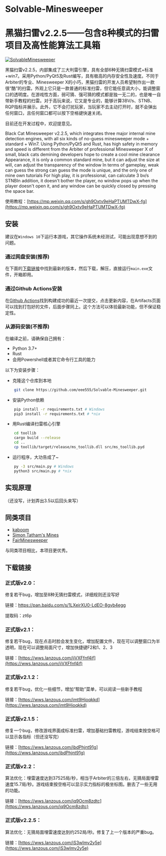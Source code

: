 # Solvable-Minesweeper

# 黑猫扫雷v2.2.5——包含8种模式的扫雷项目及高性能算法工具箱

[![SolvableMinesweeper](https://img.shields.io/badge/SolvableMinesweeper-v2.2.5-brightgreen.svg)](https://github.com/eee555/Solvable-Minesweeper)

黑猫扫雷v2.2.5，内部集成了三大判雷引擎，具有全部6种无猜扫雷模式+标准+win7。采用Python/PyQt5及Rust编写，具有极高的内存安全性及速度。不同于Arbiter的专业、Minesweeper X的小巧，黑猫扫雷的开发人员希望制作出一款很“酷”的扫雷。外观上它只是一款普通的标准扫雷，但它能任意调大小，能调整窗口的透明度。在游戏性方面，弱可猜、强可猜的模式都是独一无二的，也是唯一自带新手教程的扫雷。对于高玩来说，它又是专业的，能够计算3BV/s、STNB、RQP指标并展示。此外，它不会打扰玩家，当玩家不去主动打开时，就不会弹出任何窗口，且任何窗口都可以按下空格键快速关闭。

目前还在开发过程中，欢迎提意见。

Black Cat Minesweeper v2.2.5, which integrates three major internal mine detection engines, with all six kinds of no-guess minesweeper mode + standard + Win7. Using Python/PyQt5 and Rust, has high safety in memory and speed is different from the Arbiter of professional Minesweeper X of small, black cats demining developers hope to create a cool mine clearance Appearance, it is only a common standard mine, but it can adjust the size at will, can adjust the transparency of the window In terms of gameplay, weak can guess the strong can guess the mode is unique, and the only one of mine own tutorials For high play, it is professional, can calculate 3 bv/s STNBIn addition, it doesn't bother the player, no window pops up when the player doesn't open it, and any window can be quickly closed by pressing the space bar.

使用教程：[https://mp.weixin.qq.com/s/gh9Oxtv9eHaPTUMTDwX-fg](https://mp.weixin.qq.com/s/gh9Oxtv9eHaPTUMTDwX-fg)

## 安装
建议在`Windows 10`下运行本游戏，其它操作系统未经测试，可能出现意想不到的问题。

### 通过网盘安装(推荐)
在下面的[下载链接](#下载链接)中找到最新的版本，然后下载，解压，直接运行`main.exe`文件，开箱即用。

### 通过Github Actions安装
在[Github Actions](https://github.com/eee555/Solvable-Minesweeper/actions)找到构建成功的最近一次提交，点击更新内容，在Artifacts页面可以找到打包好的文件，后面步骤同上。这个方法可以体验最新功能，但不保证稳定性。

### 从源码安装(不推荐)
在编译之前，请确保自己拥有：
*   Python 3.7+
*   Rust
*   会用Powershell或者其它命令行工具的能力

以下为安装步骤：
*   克隆这个仓库到本地
```sh
    git clone https://github.com/eee555/Solvable-Minesweeper.git
```

*   安装Python依赖
```sh
    pip install -r requirements.txt # Windows
    pip3 install -r requirements.txt # *nix
```

*   用Rust编译扫雷核心引擎
```sh
    cd toollib
    cargo build --release
    cd ..
    cp toollib/target/release/ms_toollib.dll src/ms_toollib.pyd
```

*   运行程序，大功告成了~
``` sh
    py -3 src/main.py # Windows
    python3 src/main.py # *nix
```

## 实现原理

（还没写，计划弄出3.5以后回头来写）

## 同类项目

*   [kaboom](https://pwmarcz.pl/kaboom/)
*   [Simon Tatham's Mines](https://www.chiark.greenend.org.uk/~sgtatham/puzzles/js/mines.html)
*   [FairMinesweeper](https://github.com/xseryda/FairMinesweeper/)

与同类项目相比，本项目更优秀。

## 下载链接

### 正式版v2.0：

修复若干bug，增加至8种无猜扫雷模式，详细规则还没写好

链接：https://pan.baidu.com/s/1LXeirXU0-LdEO-8gyb4egg 

提取码：zt6p 

### 正式版v2.1：

修复若干bug，现在点击时脸会发生变化，增加配置文件，现在可以调整窗口为半透明，现在可以调整局面尺寸，增加快捷键F2和1、2、3

链接：[https://wws.lanzous.com/iiVXFfnf4if](https://wws.lanzous.com/iiVXFfnf4if)

### 正式版v2.1.2：

修复若干bug，优化一些细节，增加“帮助”菜单，可以阅读一些新手教程

链接：[https://wws.lanzous.com/imt9Hioqkkd](https://wws.lanzous.com/imt9Hioqkkd)

### 正式版v2.1.5：

修复一个bug，修改游戏界面成标准扫雷，增加基础扫雷教程，游戏结束按空格可以显示各指标（但还没写完）

链接：[https://wws.lanzous.com/ibdPhjnt91g](https://wws.lanzous.com/ibdPhjnt91g)

### 正式版v2.2：

算法优化：埋雷速度达到37525局/秒，相当于Arbiter的三倍左右，无猜局面埋雷速度15.7局/秒。游戏结束按空格可以显示实力指标的极坐标图。删去了一些无用的功能。

链接：[https://wws.lanzous.com/iq9Ocm8zdtc](https://wws.lanzous.com/iq9Ocm8zdtc)

### 正式版v2.2.5：

算法优化：无猜局面埋雷速度达到约252局/秒。修复了上一个版本的严重bug。

链接：[https://wws.lanzous.com/iS3wImv2y5e](https://wws.lanzous.com/iS3wImv2y5e)
